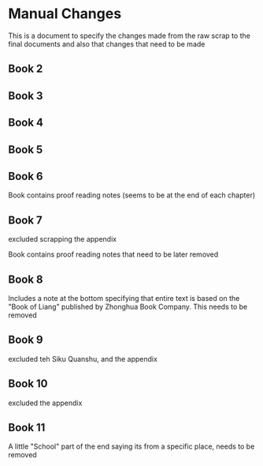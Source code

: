 # Manual Changes 

This is a document to specify the changes made from the raw scrap to the final documents and also that changes that need to be made

## Book 2

## Book 3 

## Book 4

## Book 5

## Book 6 

Book contains proof reading notes (seems to be at the end of each chapter)

## Book 7 
excluded scrapping the appendix

Book contains proof reading notes that need to be later removed

## Book 8
Includes a note at the bottom specifying that entire text is based on the "Book of Liang" published by Zhonghua Book Company. This needs to be removed

## Book 9 
excluded teh Siku Quanshu, and the appendix

## Book 10
excluded the appendix

## Book 11
A little "School" part of the end saying its from a specific place, needs to be removed